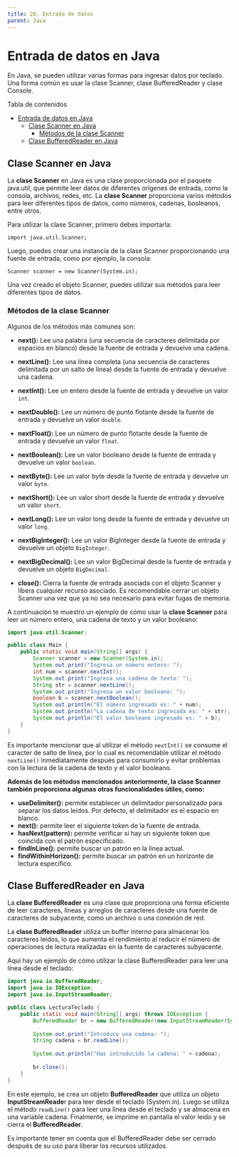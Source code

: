 ```yaml
---
title: 20. Entrada de datos
parent: Java
---
```


Entrada de datos en Java
========================

En Java, se pueden utilizar varias formas para ingresar datos por teclado. Una forma común es usar la clase Scanner, clase BufferedReader y clase Console.

Tabla de contenidos

- [Entrada de datos en Java](#entrada-de-datos-en-java)
  - [Clase Scanner en Java](#clase-scanner-en-java)
    - [Métodos de la clase Scanner](#métodos-de-la-clase-scanner)
  - [Clase BufferedReader en Java](#clase-bufferedreader-en-java)


Clase Scanner en Java
---------------------

La **clase Scanner** en Java es una clase proporcionada por el paquete java.util, que permite leer datos de diferentes orígenes de entrada, como la consola, archivos, redes, etc. La **clase Scanner** proporciona varios métodos para leer diferentes tipos de datos, como números, cadenas, booleanos, entre otros.

Para utilizar la clase Scanner, primero debes importarla:

 `import java.util.Scanner;`

Luego, puedes crear una instancia de la clase Scanner proporcionando una fuente de entrada, como por ejemplo, la consola:
 
`Scanner scanner = new Scanner(System.in);`

Una vez creado el objeto Scanner, puedes utilizar sus métodos para leer diferentes tipos de datos.

### Métodos de la clase Scanner

Algunos de los métodos más comunes son:

*   **next():** Lee una palabra (una secuencia de caracteres delimitada por espacios en blanco) desde la fuente de entrada y devuelve una cadena.

*   **nextLine():** Lee una línea completa (una secuencia de caracteres delimitada por un salto de línea) desde la fuente de entrada y devuelve una cadena.

*   **nextInt():** Lee un entero desde la fuente de entrada y devuelve un valor `int`.

*   **nextDouble():** Lee un número de punto flotante desde la fuente de entrada y devuelve un valor `double`.

*   **nextFloat():** Lee un número de punto flotante desde la fuente de entrada y devuelve un valor `float`.

*   **nextBoolean():** Lee un valor booleano desde la fuente de entrada y devuelve un valor `boolean`.

*   **nextByte():** Lee un valor byte desde la fuente de entrada y devuelve un valor `byte`.

*   **nextShort():** Lee un valor short desde la fuente de entrada y devuelve un valor `short`.

*   **nextLong():** Lee un valor long desde la fuente de entrada y devuelve un valor `long`.

*   **nextBigInteger():** Lee un valor BigInteger desde la fuente de entrada y devuelve un objeto `BigInteger`.

*   **nextBigDecimal():** Lee un valor BigDecimal desde la fuente de entrada y devuelve un objeto `BigDecimal`.

*   **close():** Cierra la fuente de entrada asociada con el objeto Scanner y libera cualquier recurso asociado. Es recomendable cerrar un objeto Scanner una vez que ya no sea necesario para evitar fugas de memoria.

A continuación te muestro un ejemplo de cómo usar la **clase Scanner** para leer un número entero, una cadena de texto y un valor booleano:
```java
import java.util.Scanner;

public class Main {
    public static void main(String[] args) {
        Scanner scanner = new Scanner(System.in);
        System.out.print("Ingresa un número entero: ");
        int num = scanner.nextInt();
        System.out.print("Ingresa una cadena de texto: ");
        String str = scanner.nextLine();
        System.out.print("Ingresa un valor booleano: ");
        boolean b = scanner.nextBoolean();
        System.out.println("El número ingresado es: " + num);
        System.out.println("La cadena de texto ingresada es: " + str);
        System.out.println("El valor booleano ingresado es: " + b);
    }
}
```
Es importante mencionar que al utilizar el método `nextInt()` se consume el caracter de salto de línea, por lo cual es recomendable utilizar el método `nextLine()` inmediatamente después para consumirlo y evitar problemas con la lectura de la cadena de texto y el valor booleano.

**Además de los métodos mencionados anteriormente, la clase Scanner también proporciona algunas otras funcionalidades útiles, como:**

*   **useDelimiter():** permite establecer un delimitador personalizado para separar los datos leídos. Por defecto, el delimitador es el espacio en blanco.
*   **next():** permite leer el siguiente token de la fuente de entrada.
*   **hasNext(pattern):** permite verificar si hay un siguiente token que coincida con el patrón especificado.
*   **findInLine():** permite buscar un patrón en la línea actual.
*   **findWithinHorizon():** permite buscar un patrón en un horizonte de lectura específico.

Clase BufferedReader en Java
----------------------------

La **clase BufferedReader** es una clase que proporciona una forma eficiente de leer caracteres, líneas y arreglos de caracteres desde una fuente de caracteres de subyacente, como un archivo o una conexión de red.

La **clase BufferedReader** utiliza un buffer interno para almacenar los caracteres leídos, lo que aumenta el rendimiento al reducir el número de operaciones de lectura realizadas en la fuente de caracteres subyacente.

Aquí hay un ejemplo de cómo utilizar la clase BufferedReader para leer una línea desde el teclado:
```java
import java.io.BufferedReader;
import java.io.IOException;
import java.io.InputStreamReader;

public class LecturaTeclado {
    public static void main(String[] args) throws IOException {
        BufferedReader br = new BufferedReader(new InputStreamReader(System.in));
        
        System.out.print("Introduce una cadena: ");
        String cadena = br.readLine();
        
        System.out.println("Has introducido la cadena: " + cadena);
        
        br.close();
    }
}
``` 
En este ejemplo, se crea un objeto **BufferedReader** que utiliza un objeto **InputStreamReade**r para leer desde el teclado (System.in). Luego se utiliza el método `readLine()` para leer una línea desde el teclado y se almacena en una variable cadena. Finalmente, se imprime en pantalla el valor leído y se cierra el **BufferedReader**.

Es importante tener en cuenta que el BufferedReader debe ser cerrado después de su uso para liberar los recursos utilizados.

